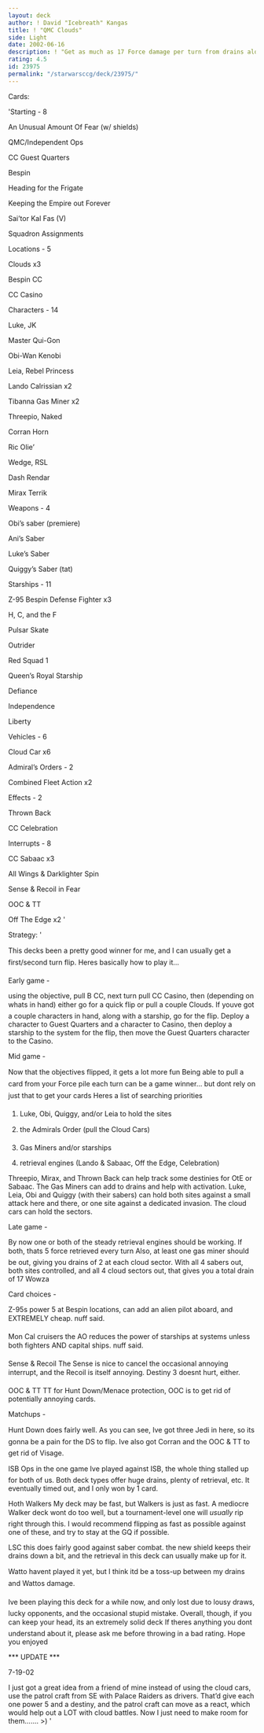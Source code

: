 ```yaml
---
layout: deck
author: ! David "Icebreath" Kangas
title: ! "QMC Clouds"
side: Light
date: 2002-06-16
description: ! "Get as much as 17 Force damage per turn from drains alone, and massive retrieval"
rating: 4.5
id: 23975
permalink: "/starwarsccg/deck/23975/"
---
```

Cards: 

'Starting - 8

An Unusual Amount Of Fear (w/ shields)

QMC/Independent Ops

CC Guest Quarters

Bespin

Heading for the Frigate

Keeping the Empire out Forever

Sai’tor Kal Fas (V)

Squadron Assignments


Locations - 5

Clouds x3

Bespin CC

CC Casino


Characters - 14

Luke, JK

Master Qui-Gon

Obi-Wan Kenobi

Leia, Rebel Princess

Lando Calrissian x2

Tibanna Gas Miner x2

Threepio, Naked

Corran Horn

Ric Olie’

Wedge, RSL

Dash Rendar

Mirax Terrik


Weapons - 4

Obi’s saber (premiere)

Ani’s Saber

Luke’s Saber

Quiggy’s Saber (tat)


Starships - 11

Z-95 Bespin Defense Fighter x3

H, C, and the F

Pulsar Skate

Outrider

Red Squad 1

Queen’s Royal Starship

Defiance

Independence

Liberty


Vehicles - 6

Cloud Car x6


Admiral’s Orders - 2

Combined Fleet Action x2


Effects - 2

Thrown Back

CC Celebration


Interrupts - 8

CC Sabaac x3

All Wings & Darklighter Spin

Sense & Recoil in Fear

OOC & TT

Off The Edge x2 '

Strategy: '

This decks been a pretty good winner for me, and I can usually get a first/second turn flip.  Heres basically how to play it...


Early game - 

using the objective, pull B CC, next turn pull CC Casino, then (depending on whats in hand) either go for a quick flip or pull a couple Clouds.  If youve got a couple characters in hand, along with a starship, go for the flip.  Deploy a character to Guest Quarters and a character to Casino, then deploy a starship to the system for the flip, then move the Guest Quarters character to the Casino.


Mid game - 

Now that the objectives flipped, it gets a lot more fun  Being able to pull a card from your Force pile each turn can be a game winner... but dont rely on just that to get your cards  Heres a list of searching priorities


1) Luke, Obi, Quiggy, and/or Leia to hold the sites

2) the Admirals Order (pull the Cloud Cars)

3) Gas Miners and/or starships

4) retrieval engines (Lando & Sabaac, Off the Edge, Celebration)


Threepio, Mirax, and Thrown Back can help track some destinies for OtE or Sabaac.  The Gas Miners can add to drains and help with activation.  Luke, Leia, Obi and Quiggy (with their sabers) can hold both sites against a small attack here and there, or one site against a dedicated invasion.  The cloud cars can hold the sectors.


Late game - 

By now one or both of the steady retrieval engines should be working.  If both, thats 5 force retrieved every turn  Also, at least one gas miner should be out, giving you drains of 2 at each cloud sector.  With all 4 sabers out, both sites controlled, and all 4 cloud sectors out, that gives you a total drain of 17  Wowza


Card choices - 


Z-95s power 5 at Bespin locations, can add an alien pilot aboard, and EXTREMELY cheap.  nuff said.


Mon Cal cruisers the AO reduces the power of starships at systems unless both fighters AND capital ships.  nuff said.


Sense & Recoil  The Sense is nice to cancel the occasional annoying interrupt, and the Recoil is itself annoying.  Destiny 3 doesnt hurt, either.


OOC & TT TT for Hunt Down/Menace protection, OOC is to get rid of potentially annoying cards.


Matchups - 


Hunt Down does fairly well.  As you can see, Ive got three Jedi in here, so its gonna be a pain for the DS to flip.  Ive also got Corran and the OOC & TT to get rid of Visage.


ISB Ops in the one game Ive played against ISB, the whole thing stalled up for both of us.  Both deck types offer huge drains, plenty of retrieval, etc.  It eventually timed out, and I only won by 1 card.


Hoth Walkers My deck may be fast, but Walkers is just as fast.  A mediocre Walker deck wont do too well, but a tournament-level one will *usually* rip right through this.  I would recommend flipping as fast as possible against one of these, and try to stay at the GQ if possible.


LSC this does fairly good against saber combat.  the new shield keeps their drains down a bit, and the retrieval in this deck can usually make up for it.


Watto havent played it yet, but I think itd be a toss-up between my drains and Wattos damage.


Ive been playing this deck for a while now, and only lost due to lousy draws, lucky opponents, and the occasional stupid mistake.  Overall, though, if you can keep your head, its an extremely solid deck  If theres anything you dont understand about it, please ask me before throwing in a bad rating.  Hope you enjoyed 



*** UPDATE ***

7-19-02

I just got a great idea from a friend of mine instead of using the cloud cars, use the patrol craft from SE with Palace Raiders as drivers.  That’d give each one power 5 and a destiny, and the patrol craft can move as a react, which would help out a LOT with cloud battles.  Now I just need to make room for them....... >) '
